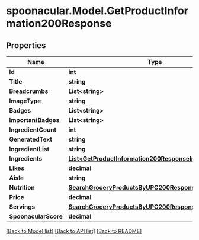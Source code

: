 # spoonacular.Model.GetProductInformation200Response

## Properties

Name | Type | Description | Notes
------------ | ------------- | ------------- | -------------
**Id** | **int** |  | 
**Title** | **string** |  | 
**Breadcrumbs** | **List&lt;string&gt;** |  | 
**ImageType** | **string** |  | 
**Badges** | **List&lt;string&gt;** |  | 
**ImportantBadges** | **List&lt;string&gt;** |  | 
**IngredientCount** | **int** |  | 
**GeneratedText** | **string** |  | [optional] 
**IngredientList** | **string** |  | 
**Ingredients** | [**List&lt;GetProductInformation200ResponseIngredientsInner&gt;**](GetProductInformation200ResponseIngredientsInner.md) |  | 
**Likes** | **decimal** |  | 
**Aisle** | **string** |  | 
**Nutrition** | [**SearchGroceryProductsByUPC200ResponseNutrition**](SearchGroceryProductsByUPC200ResponseNutrition.md) |  | 
**Price** | **decimal** |  | 
**Servings** | [**SearchGroceryProductsByUPC200ResponseServings**](SearchGroceryProductsByUPC200ResponseServings.md) |  | 
**SpoonacularScore** | **decimal** |  | 

[[Back to Model list]](../README.md#documentation-for-models) [[Back to API list]](../README.md#documentation-for-api-endpoints) [[Back to README]](../README.md)


